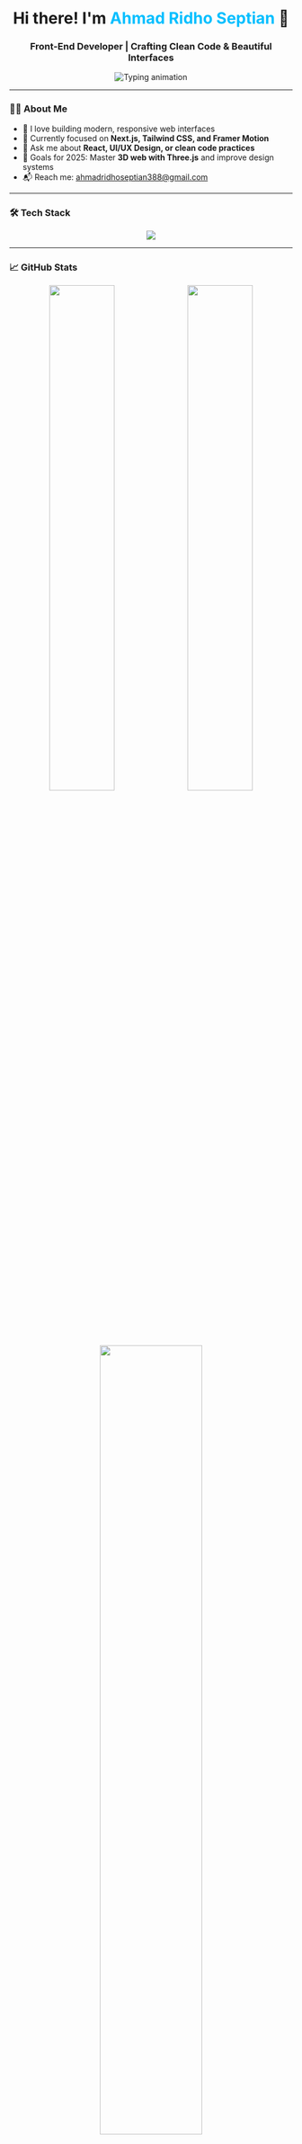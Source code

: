 <h1 align="center">Hi there! I'm <span style="color:#00BFFF;">Ahmad Ridho Septian</span> 👋</h1>
<h3 align="center">Front-End Developer | Crafting Clean Code & Beautiful Interfaces</h3>

<p align="center">
  <img src="https://readme-typing-svg.demolab.com?font=Fira+Code&weight=600&size=20&duration=4000&pause=1000&color=00FFFF&center=true&vCenter=true&width=500&lines=React+%7C+Next.js+%7C+Tailwind+CSS;Design+%26+Code+in+Harmony;Transforming+Ideas+into+Interfaces" alt="Typing animation" />
</p>

---

### 👨‍💻 About Me

- 🎨 I love building modern, responsive web interfaces
- 🚀 Currently focused on **Next.js, Tailwind CSS, and Framer Motion**
- 💬 Ask me about **React, UI/UX Design, or clean code practices**
- 🎯 Goals for 2025: Master **3D web with Three.js** and improve design systems
- 📬 Reach me: [ahmadridhoseptian388@gmail.com](mailto:ahmadridhoseptian388@gmail.com)

---

### 🛠️ Tech Stack

<p align="center">
  <img src="https://skillicons.dev/icons?i=html,css,js,ts,react,nextjs,tailwind,figma,firebase,vite,vscode,github&theme=dark" />
</p>

---

### 📈 GitHub Stats

<p align="center">
  <img src="https://github-readme-stats.vercel.app/api?username=dhosptn&theme=tokyonight&show_icons=true&hide_border=false&border_radius=10" width="48%" />
  <img src="https://github-readme-streak-stats.herokuapp.com/?user=dhosptn&theme=tokyonight&hide_border=false&border_radius=10" width="48%" />
</p>

<p align="center">
  <img src="https://github-readme-stats.vercel.app/api/top-langs/?username=dhosptn&layout=compact&theme=tokyonight&hide_border=false&border_radius=10" width="60%" />
</p>

---

### 🔗 Let's Connect

<p align="center">
  <a href="https://yourportfolio.com" target="_blank">
    <img src="https://img.shields.io/badge/Portfolio-00BFFF?style=for-the-badge&logo=firefox-browser&logoColor=white" />
  </a>
  <a href="https://linkedin.com/in/namakamu" target="_blank">
    <img src="https://img.shields.io/badge/LinkedIn-0A66C2?style=for-the-badge&logo=linkedin&logoColor=white" />
  </a>
  <a href="mailto:email@example.com">
    <img src="https://img.shields.io/badge/Email-EA4335?style=for-the-badge&logo=gmail&logoColor=white" />
  </a>
  <a href="https://dribbble.com/namakamu" target="_blank">
    <img src="https://img.shields.io/badge/Dribbble-EA4C89?style=for-the-badge&logo=dribbble&logoColor=white" />
  </a>
</p>

---

### 🚀 Highlight Projects

- 🌐 **[Your Portfolio](https://yourportfolio.com)** – Your best works and web designs
- 📦 **Print Service Web App** – Modern UI for students to upload and print documents
- 🎨 **Landing Page UI with Framer Motion** – Animated & responsive experience

---

> _"Design isn't just how it looks. It's how it **feels**."_  
> — You, probably 😎

---
